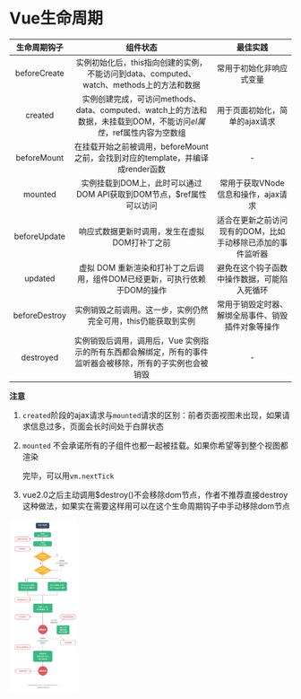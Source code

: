 # Vue生命周期

| 生命周期钩子  |                           组件状态                           |                          最佳实践                           |
| :-----------: | :----------------------------------------------------------: | :---------------------------------------------------------: |
| beforeCreate  | 实例初始化后，this指向创建的实例，不能访问到data、computed、watch、methods上的方法和数据 |                  常用于初始化非响应式变量                   |
|    created    | 实例创建完成，可访问methods、data、computed、watch上的方法和数据，未挂载到DOM，不能访问$el属性，$ref属性内容为空数组 |               用于页面初始化，简单的ajax请求                |
|  beforeMount  | 在挂载开始之前被调用，beforeMount之前，会找到对应的template，并编译成render函数 |                              -                              |
|    mounted    | 实例挂载到DOM上，此时可以通过DOM API获取到DOM节点，$ref属性可以访问 |             常用于获取VNode信息和操作，ajax请求             |
| beforeUpdate  |        响应式数据更新时调用，发生在虚拟DOM打补丁之前         | 适合在更新之前访问现有的DOM，比如手动移除已添加的事件监听器 |
|    updated    | 虚拟 DOM 重新渲染和打补丁之后调用，组件DOM已经更新，可执行依赖于DOM的操作 |        避免在这个钩子函数中操作数据，可能陷入死循环         |
| beforeDestroy | 实例销毁之前调用。这一步，实例仍然完全可用，this仍能获取到实例 |     常用于销毁定时器、解绑全局事件、销毁插件对象等操作      |
|   destroyed   | 实例销毁后调用，调用后，Vue 实例指示的所有东西都会解绑定，所有的事件监听器会被移除，所有的子实例也会被销毁 |                              -                              |

**注意**

1. `created`阶段的ajax请求与`mounted`请求的区别：前者页面视图未出现，如果请求信息过多，页面会长时间处于白屏状态

2. `mounted` 不会承诺所有的子组件也都一起被挂载。如果你希望等到整个视图都渲染

   完毕，可以用`vm.nextTick`

3. vue2.0之后主动调用$destroy()不会移除dom节点，作者不推荐直接destroy这种做法，如果实在需要这样用可以在这个生命周期钩子中手动移除dom节点

<img src="..\pics\vue生命周期.png" alt="Vue生命周期" style="zoom:30%;" />